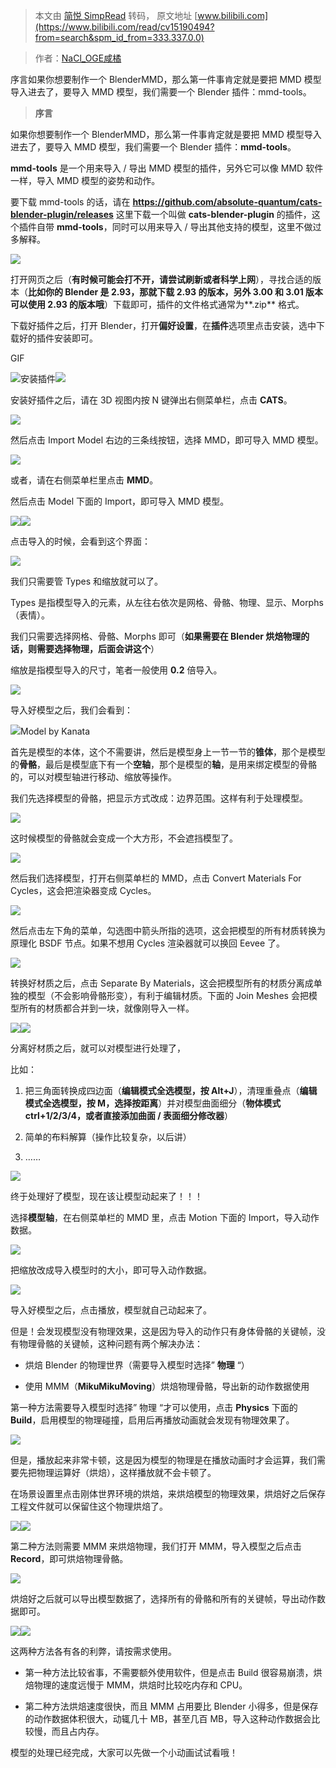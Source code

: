 > 本文由 [简悦 SimpRead](http://ksria.com/simpread/) 转码， 原文地址 [www.bilibili.com](https://www.bilibili.com/read/cv15190494?from=search&spm_id_from=333.337.0.0)

> 作者：[NaCl_OGE咸橘](https://space.bilibili.com/34705293)

 序言如果你想要制作一个 BlenderMMD，那么第一件事肯定就是要把 MMD 模型导入进去了，要导入 MMD 模型，我们需要一个 Blender 插件：mmd-tools。

> **序言**

如果你想要制作一个 BlenderMMD，那么第一件事肯定就是要把 MMD 模型导入进去了，要导入 MMD 模型，我们需要一个 Blender 插件：**mmd-tools**。

**mmd-tools** 是一个用来导入 / 导出 MMD 模型的插件，另外它可以像 MMD 软件一样，导入 MMD 模型的姿势和动作。

要下载 mmd-tools 的话，请在 **https://github.com/absolute-quantum/cats-blender-plugin/releases** 这里下载一个叫做 **cats-blender-plugin** 的插件，这个插件自带 **mmd-tools**，同时可以用来导入 / 导出其他支持的模型，这里不做过多解释。

![](http://i0.hdslb.com/bfs/article/71bf2cd56882a2e97f8b3477c9256f8b09f361d3.png)

打开网页之后（**有时候可能会打不开，请尝试刷新或者科学上网**），寻找合适的版本（**比如你的 Blender 是 2.93，那就下载 2.93 的版本，另外 3.00 和 3.01 版本可以使用 2.93 的版本哦**）下载即可，插件的文件格式通常为**.zip** 格式。

下载好插件之后，打开 Blender，打开**偏好设置**，在**插件**选项里点击安装，选中下载好的插件安装即可。

GIF

![](http://i0.hdslb.com/bfs/article/10dfe673cc30e17d8b6995681d63aa9c7e5e4bf2.gif)安装插件![](http://i0.hdslb.com/bfs/article/71bf2cd56882a2e97f8b3477c9256f8b09f361d3.png)

安装好插件之后，请在 3D 视图内按 N 键弹出右侧菜单栏，点击 **CATS**。

![](http://i0.hdslb.com/bfs/article/c99017b432b54abb0bc0ea635794a2d4ae39086c.png@482w_830h_progressive.webp)

然后点击 Import Model 右边的三条线按钮，选择 MMD，即可导入 MMD 模型。

![](http://i0.hdslb.com/bfs/article/48a99dc43a0d52e0d31f0b0944cdaa2c80042ecd.png@806w_356h_progressive.webp)

或者，请在右侧菜单栏里点击 **MMD**。

然后点击 Model 下面的 Import，即可导入 MMD 模型。

![](http://i0.hdslb.com/bfs/article/00074b6868a06457fc198db6053e7b0c07b454b2.png@732w_776h_progressive.webp)![](http://i0.hdslb.com/bfs/article/71bf2cd56882a2e97f8b3477c9256f8b09f361d3.png)

点击导入的时候，会看到这个界面：

![](http://i0.hdslb.com/bfs/article/532bd0524b7bc5e3e7abb5c733a1d615495673b2.png@663w_848h_progressive.webp)

我们只需要管 Types 和缩放就可以了。

Types 是指模型导入的元素，从左往右依次是网格、骨骼、物理、显示、Morphs（表情）。

我们只需要选择网格、骨骼、Morphs 即可（**如果需要在 Blender 烘焙物理的话，则需要选择物理，后面会讲这个**）

缩放是指模型导入的尺寸，笔者一般使用 **0.2** 倍导入。

![](http://i0.hdslb.com/bfs/article/71bf2cd56882a2e97f8b3477c9256f8b09f361d3.png)

导入好模型之后，我们会看到：

![](http://i0.hdslb.com/bfs/article/3e1c154510fd3ac78789f2eda3e7d89712edb9bb.png@942w_927h_progressive.webp)Model by Kanata

首先是模型的本体，这个不需要讲，然后是模型身上一节一节的**锥体**，那个是模型的**骨骼**，最后是模型底下有一个**空轴**，那个是模型的**轴**，是用来绑定模型的骨骼的，可以对模型轴进行移动、缩放等操作。

我们先选择模型的骨骼，把显示方式改成：边界范围。这样有利于处理模型。

![](http://i0.hdslb.com/bfs/article/163d3b6347046a9a2278e56256ab7abf88e0b2df.png@827w_899h_progressive.webp)

这时候模型的骨骼就会变成一个大方形，不会遮挡模型了。

![](http://i0.hdslb.com/bfs/article/4c9f9fd88150d6f78e13ba13d992c85c1ed964d0.png@942w_881h_progressive.webp)

然后我们选择模型，打开右侧菜单栏的 MMD，点击 Convert Materials For Cycles，这会把渲染器变成 Cycles。

![](http://i0.hdslb.com/bfs/article/53da5b58a653a3f6d4e7c7e4914932f805c75831.png@942w_839h_progressive.webp)

然后点击左下角的菜单，勾选图中箭头所指的选项，这会把模型的所有材质转换为原理化 BSDF 节点。如果不想用 Cycles 渲染器就可以换回 Eevee 了。

![](http://i0.hdslb.com/bfs/article/3d9188dd4b65c711e96bfe8fecb2cb60cb963342.png@827w_303h_progressive.webp)

转换好材质之后，点击 Separate By Materials，这会把模型所有的材质分离成单独的模型（不会影响骨骼形变），有利于编辑材质。下面的 Join Meshes 会把模型所有的材质都合并到一块，就像刚导入一样。

![](http://i0.hdslb.com/bfs/article/c602cc312212980114a30548325c603b0b7e95e1.png@662w_950h_progressive.webp)![](http://i0.hdslb.com/bfs/article/71bf2cd56882a2e97f8b3477c9256f8b09f361d3.png)

分离好材质之后，就可以对模型进行处理了，

比如：

1.  把三角面转换成四边面（**编辑模式全选模型，按 Alt+J**），清理重叠点（**编辑模式全选模型，按 M，选择按距离**）并对模型曲面细分（**物体模式 ctrl+1/2/3/4，或者直接添加曲面 / 表面细分修改器**）
    
2.  简单的布料解算（操作比较复杂，以后讲）
    
3.  ……
    

![](http://i0.hdslb.com/bfs/article/71bf2cd56882a2e97f8b3477c9256f8b09f361d3.png)

终于处理好了模型，现在该让模型动起来了！！！

选择**模型轴**，在右侧菜单栏的 MMD 里，点击 Motion 下面的 Import，导入动作数据。

![](http://i0.hdslb.com/bfs/article/852e4c2ad0e98e42f234812d4f47f76587b6b145.png@656w_963h_progressive.webp)

把缩放改成导入模型时的大小，即可导入动作数据。

![](http://i0.hdslb.com/bfs/article/8e0a2a725cd84301195eed1df22d154bd4989958.png@452w_402h_progressive.webp)

导入好模型之后，点击播放，模型就自己动起来了。

但是！会发现模型没有物理效果，这是因为导入的动作只有身体骨骼的关键帧，没有物理骨骼的关键帧，这种问题有两个解决办法：

*   烘焙 Blender 的物理世界（需要导入模型时选择” **物理** “）
    
*   使用 MMM（**MikuMikuMoving**）烘焙物理骨骼，导出新的动作数据使用
    

第一种方法需要导入模型时选择” 物理 “才可以使用，点击 **Physics** 下面的 **Build**，启用模型的物理碰撞，启用后再播放动画就会发现有物理效果了。

![](http://i0.hdslb.com/bfs/article/78d41a2697f39d3e29ab09eba2114f8000c514f9.png@741w_930h_progressive.webp)

但是，播放起来非常卡顿，这是因为模型的物理是在播放动画时才会运算，我们需要先把物理运算好（烘焙），这样播放就不会卡顿了。

在场景设置里点击刚体世界环境的烘焙，来烘焙模型的物理效果，烘焙好之后保存工程文件就可以保留住这个物理烘焙了。

![](http://i0.hdslb.com/bfs/article/8f03b8f57356609f7ae018da07230e245f94d80e.png@509w_888h_progressive.webp)![](http://i0.hdslb.com/bfs/article/71bf2cd56882a2e97f8b3477c9256f8b09f361d3.png)

第二种方法则需要 MMM 来烘焙物理，我们打开 MMM，导入模型之后点击 **Record**，即可烘焙物理骨骼。

![](http://i0.hdslb.com/bfs/article/8269868ae240acd5470b95623e2aa9fb2b049568.png@942w_146h_progressive.webp)

烘焙好之后就可以导出模型数据了，选择所有的骨骼和所有的关键帧，导出动作数据即可。

![](http://i0.hdslb.com/bfs/article/f33846aafd988fadfe3b6f705c7683caf06aab7c.png@792w_1040h_progressive.webp)![](http://i0.hdslb.com/bfs/article/71bf2cd56882a2e97f8b3477c9256f8b09f361d3.png)

这两种方法各有各的利弊，请按需求使用。

*   第一种方法比较省事，不需要额外使用软件，但是点击 Build 很容易崩溃，烘焙物理的速度远慢于 MMM，烘焙时比较吃内存和 CPU。
    
*   第二种方法烘焙速度很快，而且 MMM 占用要比 Blender 小得多，但是保存的动作数据体积很大，动辄几十 MB，甚至几百 MB，导入这种动作数据会比较慢，而且占内存。
    

模型的处理已经完成，大家可以先做一个小动画试试看哦！
